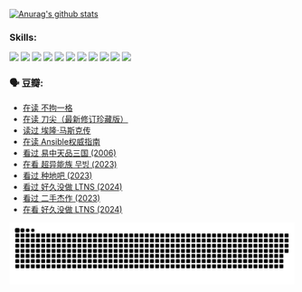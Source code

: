 
[![Anurag's github stats](https://github-readme-stats.vercel.app/api?username=w940853815)](https://github.com/anuraghazra/github-readme-stats)

### Skills:

<code><img height="32" src="https://cdn.jsdelivr.net/npm/simple-icons@v5/icons/python.svg"></code>
<code><img height="32" src="https://cdn.jsdelivr.net/npm/simple-icons@v5/icons/javascript.svg"></code>
<code><img height="32" src="https://cdn.jsdelivr.net/npm/simple-icons@v5/icons/django.svg"></code>
<code><img height="32" src="https://cdn.jsdelivr.net/npm/simple-icons@v5/icons/flask.svg"></code>
<code><img height="32" src="https://cdn.jsdelivr.net/npm/simple-icons@v5/icons/vuetify.svg"></code>
<code><img height="32" src="https://cdn.jsdelivr.net/npm/simple-icons@v5/icons/git.svg"></code>
<code><img height="32" src="https://cdn.jsdelivr.net/npm/simple-icons@v5/icons/docker.svg"></code>
<code><img height="32" src="https://cdn.jsdelivr.net/npm/simple-icons@v5/icons/postgresql.svg"></code>
<code><img height="32" src="https://cdn.jsdelivr.net/npm/simple-icons@v5/icons/elasticsearch.svg"></code>
<code><img height="32" src="https://cdn.jsdelivr.net/npm/simple-icons@v5/icons/macos.svg"></code>
<code><img height="32" src="https://cdn.jsdelivr.net/npm/simple-icons@v5/icons/linux.svg"></code>

### 🗣 豆瓣:

<!-- DOUBAN-ACTIVITIES:START -->
- [在读 不拘一格](https://www.douban.com/people/136069238/status/4541712161/?_i=10389694)
- [在读 刀尖（最新修订珍藏版）](https://www.douban.com/people/136069238/status/4541711339/?_i=10389694)
- [读过 埃隆·马斯克传](https://www.douban.com/people/136069238/status/4541710351/?_i=10389695)
- [在读 Ansible权威指南](https://www.douban.com/people/136069238/status/4539151450/?_i=10389695)
- [看过 易中天品三国‎ (2006)](https://www.douban.com/people/136069238/status/4529910812/?_i=10389695)
- [在看 超异能族 무빙‎ (2023)](https://www.douban.com/people/136069238/status/4527291077/?_i=10389695)
- [看过 种地吧‎ (2023)](https://www.douban.com/people/136069238/status/4527289637/?_i=10389695)
- [看过 好久没做 LTNS‎ (2024)](https://www.douban.com/people/136069238/status/4527289515/?_i=10389695)
- [看过 二手杰作‎ (2023)](https://www.douban.com/people/136069238/status/4522502716/?_i=10389695)
- [在看 好久没做 LTNS‎ (2024)](https://www.douban.com/people/136069238/status/4521969883/?_i=10389695)
<!-- DOUBAN-ACTIVITIES:END -->


![Snake animation](https://raw.githubusercontent.com/w940853815/w940853815/output/github-contribution-grid-snake.svg)

<!--
**w940853815/w940853815** is a ✨ _special_ ✨ repository because its `README.md` (this file) appears on your GitHub profile.

Here are some ideas to get you started:

- 🔭 I’m currently working on ...
- 🌱 I’m currently learning ...
- 👯 I’m looking to collaborate on ...
- 🤔 I’m looking for help with ...
- 💬 Ask me about ...
- 📫 How to reach me: ...
- 😄 Pronouns: ...
- ⚡ Fun fact: ...
-->
